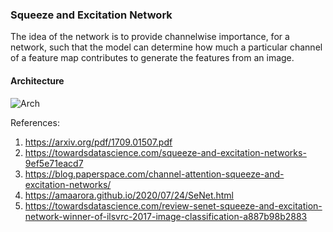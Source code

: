 ### Squeeze and Excitation Network

The idea of the network is to provide channelwise importance, for a network, such that the model can determine how much a particular channel of a feature map contributes to generate the features from an image.

#### Architecture

![Arch](https://blog.paperspace.com/content/images/size/w1000/2020/09/SE-pipeline.jpg)

References:

1. https://arxiv.org/pdf/1709.01507.pdf
2. https://towardsdatascience.com/squeeze-and-excitation-networks-9ef5e71eacd7
3. https://blog.paperspace.com/channel-attention-squeeze-and-excitation-networks/
4. https://amaarora.github.io/2020/07/24/SeNet.html
5. https://towardsdatascience.com/review-senet-squeeze-and-excitation-network-winner-of-ilsvrc-2017-image-classification-a887b98b2883

